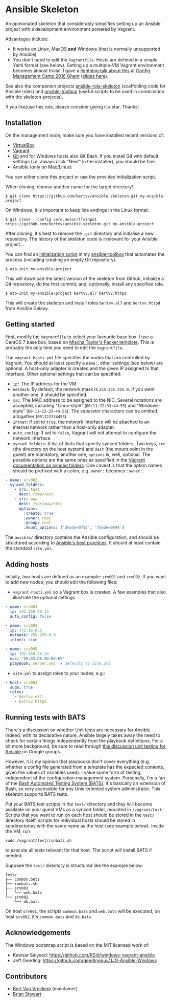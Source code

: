 # Ansible Skeleton

An opinionated skeleton that considerably simplifies setting up an Ansible project with a development environment powered by Vagrant.

Advantages include:

- It works on Linux, MacOS **and** Windows (that is normally unsupported by Ansible)
- You don't need to edit the `Vagrantfile`. Hosts are defined in a simple Yaml format (see below). Setting up a multiple-VM Vagrant environment becomes almost trivial. I gave a [lightning talk about this](https://youtu.be/qJ0VNO6z68M) at [Config Management Camp 2016 Ghent](http://cfgmgmtcamp.eu/) ([slides here](http://www.slideshare.net/bertvanvreckem/one-vagrantfile-to-rule-them-all)).

See also the companion projects [ansible-role-skeleton](https://github.com/bertvv/ansible-role-skeleton) (scaffolding code for Ansible roles) and [ansible-toolbox](https://github.com/bertvv/ansible-toolbox/) (useful scripts to be used in combination with the skeleton-projects).

If you like/use this role, please consider giving it a star. Thanks!

## Installation

On the management node, make sure you have installed recent versions of:

- [VirtualBox](https://virtualbox.org/)
- [Vagrant](https://vagrantup.com/)
- [Git](https://git-scm.com/) and for Windows hosts also Git Bash. If you install Git with default settings (i.e. always click "Next" in the installer), you should be fine.
- Ansible (only on Mac/Linux)

You can either clone this project or use the provided initialization script.

When cloning, choose another name for the target directory!

```ShellSession
$ git clone https://github.com/bertvv/ansible-skeleton.git my-ansible-project
```

On Windows, it is important to keep line endings in the Linux format:

```ShellSession
$ git clone --config core.autocrlf=input https://github.com/bertvv/ansible-skeleton.git my-ansible-project
```

After cloning, it's best to remove the `.git` directory and initialise a new repository. The history of the skeleton code is irrelevant for your Ansible project...

You can find an [initialization script](https://github.com/bertvv/ansible-toolbox/blob/master/bin/atb-init.sh) in my [ansible-toolbox](https://github.com/bertvv/ansible-toolbox/) that automates the process (including creating an empty Git repository).

```ShellSession
$ atb-init my-ansible-project
```

This will download the latest version of the skeleton from Github, initialize a Git repository, do the first commit, and, optionally, install any specified role.

```ShellSession
$ atb-init my-ansible-project bertvv.el7 bertvv.httpd
```

This will create the skeleton and install roles `bertvv.el7` and `bertvv.httpd` from Ansible Galaxy.

## Getting started

First, modify the `Vagrantfile` to select your favourite base box. I use a CentOS 7 base box, based on [Mischa Taylor's Packer template](https://github.com/boxcutter/centos). This is probably the only time you need to edit the `Vagrantfile`.


The `vagrant-hosts.yml` file specifies the nodes that are controlled by Vagrant. You should at least specify a `name:`, other settings (see below) are optional. A host-only adapter is created and the given IP assigned to that interface. Other optional settings that can be specified:

- `ip:` The IP address for the VM.
- `netmask`: By default, the network mask is `255.255.255.0`. If you want another one, it should be specified.
- `mac`: The MAC address to be assigned to the NIC. Several notations are accepted, including "Linux-style" (`00:11:22:33:44:55`) and "Windows-style" (`00-11-22-33-44-55`). The separator characters can be omitted altogether (`001122334455`).
- `intnet`: If set to `true`, the network interface will be attached to an internal network rather than a host-only adapter.
- `auto_config`: If set to `false`, Vagrant will not attempt to configure the network interface.
- `synced_folders`: A list of dicts that specify synced folders. Two keys, `src` (the directory on the host system) and `dest` (the mount point in the guest) are mandatory, another one, `options` is, well, optional. The possible options are the same ones as specified in the [Vagrant documentation on synced folders](http://docs.vagrantup.com/v2/synced-folders/basic_usage.html). One caveat is that the option names should be prefixed with a colon, e.g. `owner:` becomes `:owner:`.

```Yaml
- name: srv002
  synced_folders:
    - src: test
      dest: /tmp/test
    - src: www
      dest: /var/www/html
      options:
        :create: true
        :owner: root
        :group: root
        :mount_options: ['dmode=0755', 'fmode=0644']
```

The `ansible/` directory contains the Ansible configuration, and should be structured according to [Ansible's best practices](https://docs.ansible.com/ansible/playbooks_best_practices.html). It should at least contain the standard `site.yml`.

## Adding hosts

Initially, two hosts are defined as an example: `srv001` and `srv002`. If you want to add new nodes, you should edit the following files:

- `vagrant-hosts.yml` so a Vagrant box is created. A few examples that also illustrate the optional settings.

```yaml
- name: srv003
  ip: 192.168.56.13
  auto_config: false

- name: srv004
  ip: 172.16.0.5
  netmask: 255.255.0.0
  intnet: true

- name: srv005
  ip: 192.168.56.14
  mac: "00:03:DE:AD:BE:EF"
  playbook: server.yml  # defaults to site.yml
```

- `site.yml` to assign roles to your nodes, e.g.:

```Yaml
- host: srv003
  sudo: true
  roles:
    - bertvv.el7
    - bertvv.httpd
```

## Running tests with BATS

There's a discussion on whether Unit tests are necessary for Ansible. Indeed, with its declarative nature, Ansible largely takes away the need to check for certain things independently from the playbook definitions. For a bit more background, be sure to read through [this discussion unit testing for Ansible](https://groups.google.com/forum/#!topic/ansible-project/7VhqDDtf6Js) on Google groups.

However, it is my opinion that playbooks don't cover everything (e.g. whether a config file generated from a template has the expected contents, given the values of variables used). I value some form of testing, independent of the configuration management system. Personally, I'm a fan of the [Bash Automated Testing System (BATS)](https://github.com/sstephenson/bats). It's basically an extension of Bash, so very accessible for any Unix-oriented system administrator. This skeleton supports BATS tests.

Put your BATS test scripts in the `test/` directory and they will become available on your guest VMs as a synced folder, mounted in `/vagrant/test`. Scripts that you want to run on each host should be stored in the `test/` directory itself, scripts for individual hosts should be stored in subdirectories with the same name as the host (see example below). Inside the VM, run

```
sudo /vagrant/test/runbats.sh
```

to execute all tests relevant for that host. The script will install BATS if needed.

Suppose the `test/` directory is structured like the example below:

```
test/
├── common.bats
├── runbats.sh
├── srv001
│   └── web.bats
└── srv002
    └── db.bats
```

On host `srv001`, the scripts `common.bats` and `web.bats` will be executed, on host `srv002`, it's `common.bats` and `db.bats`.


## Acknowledgements

The Windows bootstrap script is based on the MIT licensed work of:

- Kawsar Saiyeed: https://github.com/KSid/windows-vagrant-ansible
- Jeff Geerling: https://github.com/geerlingguy/JJG-Ansible-Windows

## Contributors

- [Bert Van Vreckem](https://github.com/bertvv/) (maintainer)
- [Brian Stewart](https://github.com/thecodesmith)
